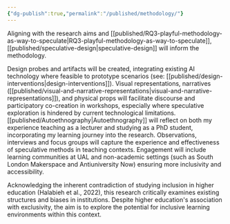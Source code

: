 ```yaml
---
{"dg-publish":true,"permalink":"/published/methodology/"}
---
```


Aligning with the research aims and [[published/RQ3-playful-methodology-as-way-to-speculate\|RQ3-playful-methodology-as-way-to-speculate]], [[published/speculative-design\|speculative-design]] will inform the methodology. 

Design probes and artifacts will be created, integrating existing AI technology where feasible to prototype scenarios (see: [[published/design-interventions\|design-interventions]]). Visual representations, narratives ([[published/visual-and-narrative-representations\|visual-and-narrative-representations]]), and physical props will facilitate discourse and participatory co-creation in workshops, especially where speculative exploration is hindered by current technological limitations. [[published/Autoethnography\|Autoethnography]] will reflect on both my experience teaching as a lecturer and studying as a PhD student, incorporating my learning journey into the research. Observations, interviews and focus groups will capture the experience and effectiveness of speculative methods in teaching contexts. Engagement will include learning communities at UAL and non-academic settings (such as South London Makerspace and Antiuniversity Now) ensuring more inclusivity and accessibility. 

Acknowledging the inherent contradiction of studying inclusion in higher education (Halabieh et al., 2022), this research critically examines existing structures and biases in institutions. Despite higher education's association with exclusivity, the aim is to explore the potential for inclusive learning environments within this context.
